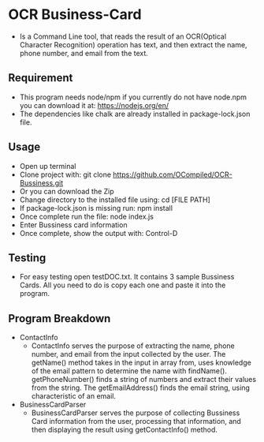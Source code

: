# OCR Business-Card
- Is a Command Line tool, that reads the result of an OCR(Optical Character Recognition) operation has text, and then extract the name, phone number, and email from the text.

## Requirement
- This program needs node/npm if you currently do not have node.npm you can download it at: https://nodejs.org/en/
- The dependencies like chalk are already installed in package-lock.json file.

## Usage
- Open up terminal
- Clone project with: git clone https://github.com/OCompiled/OCR-Bussiness.git
- Or you can download the Zip
- Change directory to the installed file using: cd [FILE PATH]
- If package-lock.json is missing run: npm install
- Once complete run the file: node index.js
- Enter Bussiness card information
- Once complete, show the output with: Control-D

## Testing
- For easy testing open testDOC.txt. It contains 3 sample Bussiness Cards. All you need to do is copy each one and paste it into the program.


## Program Breakdown
- ContactInfo
  - ContactInfo serves the purpose of extracting the name, phone number, and email from the
    input collected by the user. The getName() method takes in the input in array from, uses knowledge of the email pattern to determine the name with findName(). getPhoneNumber() finds a string of numbers and extract their values from the string.
    The getEmailAddress() finds the email string, using characteristic of an email.
- BusinessCardParser
  - BusinessCardParser serves the purpose of collecting Bussiness Card information from the
    user, processing that information, and then displaying the result using getContactInfo() method.

